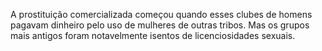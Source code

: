 ﻿A prostituição comercializada começou quando esses clubes de homens pagavam dinheiro pelo uso de mulheres de outras tribos. Mas os grupos mais antigos foram notavelmente isentos de licenciosidades sexuais.